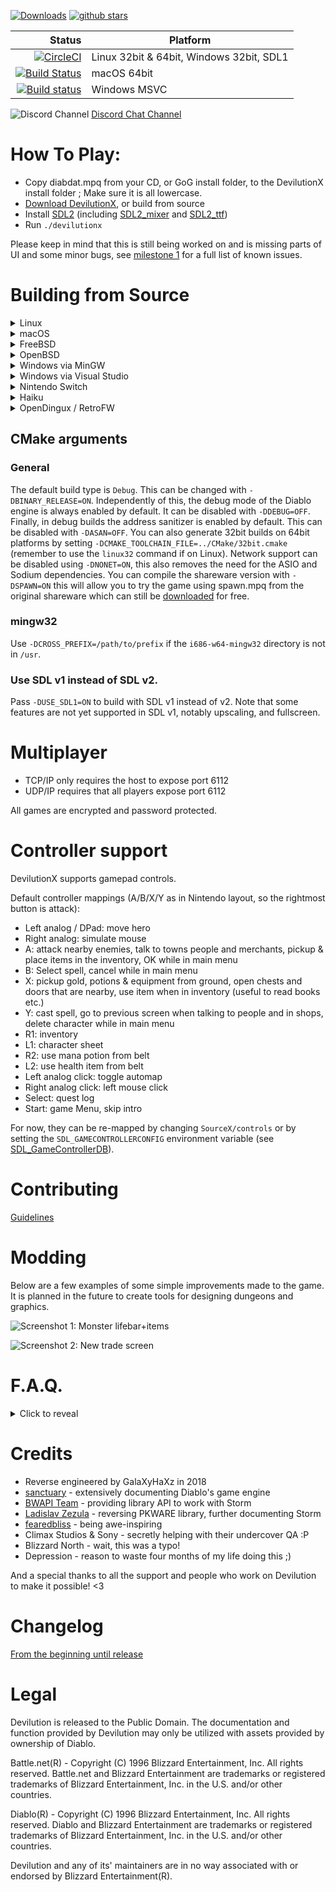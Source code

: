 [![Downloads](https://img.shields.io/github/downloads/diasurgical/devilutionX/total.svg)](https://github.com/diasurgical/devilutionX/releases)
[![github stars](https://img.shields.io/github/stars/diasurgical/devilutionX.svg)](https://github.com/diasurgical/devilutionX/stargazers)

Status | Platform
---:| ---
[![CircleCI](https://circleci.com/gh/diasurgical/devilutionX.svg?style=svg)](https://circleci.com/gh/diasurgical/devilutionX) | Linux 32bit & 64bit, Windows 32bit, SDL1
[![Build Status](https://travis-ci.org/diasurgical/devilutionX.svg?branch=master)](https://travis-ci.org/diasurgical/devilutionX) | macOS 64bit
[![Build status](https://ci.appveyor.com/api/projects/status/1a0jus2372qvksht?svg=true)](https://ci.appveyor.com/project/AJenbo/devilutionx) | Windows MSVC

![Discord Channel](https://avatars3.githubusercontent.com/u/1965106?s=16&v=4) [Discord Chat Channel](https://discord.gg/aQBQdDe)

# How To Play:
 - Copy diabdat.mpq from your CD, or GoG install folder, to the DevilutionX install folder ; Make sure it is all lowercase.
 - [Download DevilutionX](https://github.com/diasurgical/devilutionX/releases), or build from source
 - Install [SDL2](https://www.libsdl.org/download-2.0.php) (including [SDL2_mixer](https://www.libsdl.org/projects/SDL_mixer/) and [SDL2_ttf](https://www.libsdl.org/projects/SDL_ttf/))
 - Run `./devilutionx`

Please keep in mind that this is still being worked on and is missing parts of UI and some minor bugs, see [milestone 1](https://github.com/diasurgical/devilutionX/milestone/1) for a full list of known issues.

# Building from Source
<details><summary>Linux</summary>

### Installing dependencies on Debian and Ubuntu
```
sudo apt-get install cmake g++ libsdl2-mixer-dev libsdl2-ttf-dev libsodium-dev
```
### Installing dependencies on Fedora
```
sudo dnf install cmake glibc-devel SDL2-devel SDL2_ttf-devel SDL2_mixer-devel libsodium-devel libasan libubsan
```
### Compiling
```
cd build
cmake ..
cmake --build . -j $(nproc)
```
</details>

<details><summary>macOS</summary>

Make sure you have [Homebrew](https://brew.sh/) installed, then run:

```
brew bundle
cd build
cmake ..
cmake --build . -j $(sysctl -n hw.physicalcpu)
```
</details>
<details><summary>FreeBSD</summary>

### Installing dependencies
```
pkg install cmake sdl2_mixer sdl2_ttf libsodium
```
### Compiling
```
cd build
cmake ..
cmake --build . -j $(sysctl -n hw.ncpu)
```
</details>

<details><summary>OpenBSD</summary>

### Installing dependencies
```
pkg_add cmake sdl2-mixer sdl2-ttf libsodium gmake
```
### Compiling
```
cd build
cmake -DCMAKE_MAKE_PROGRAM=gmake ..
cmake --build . -j $(sysctl -n hw.ncpuonline)
```
</details>

<details><summary>Windows via MinGW</summary>

### Installing dependencies on WSL, Debian and Ubuntu

Download and place the 32bit MinGW Development Libraries of [SDL2](https://www.libsdl.org/download-2.0.php), [SDL2_mixer](https://www.libsdl.org/projects/SDL_mixer/), [SDL2_ttf](https://www.libsdl.org/projects/SDL_ttf/) and [Libsodium](https://github.com/jedisct1/libsodium/releases) in `/usr/i686-w64-mingw32`.

```
sudo apt-get install cmake gcc-mingw-w64-i686 g++-mingw-w64-i686
```
### Compiling
```
cd build
cmake -DCMAKE_TOOLCHAIN_FILE=../CMake/mingwcc.cmake ..
cmake --build . -j $(nproc)
```
</details>
<details><summary>Windows via Visual Studio</summary>

### Installing dependencies
Make sure to install the `C++ CMake tools for Windows` component for Visual Studio.

* **Using vcpkg (recommended)**
1. Install vcpkg following the instructions from https://github.com/microsoft/vcpkg#quick-start.

	Don't forget to perform _user-wide integration_ step for additional convenience.
2. Install required dependencies by executing the following command (via cmd or powershell):

	`vcpkg install sdl2:x64-windows sdl2-mixer:x64-windows sdl2-ttf:x64-windows libsodium:x64-windows`

	`vcpkg install sdl2:x86-windows sdl2-mixer:x86-windows sdl2-ttf:x86-windows libsodium:x86-windows`

	_Note: this command installs libraries compiled for x86 but it's not hard to do the same for x64 libraries if you need it_

* **Manually**
1. Download and place the MSVC Development Libraries of [SDL2](https://www.libsdl.org/download-2.0.php), [SDL2_mixer](https://www.libsdl.org/projects/SDL_mixer/), [SDL2_ttf](https://www.libsdl.org/projects/SDL_ttf/) and [Libsodium](https://github.com/jedisct1/libsodium/releases) in `%USERPROFILE%\AppData\Local\Microsoft\WindowsApps\`.
2. If dependencies are not found or you wish to place them in other location - configure required path variables in _"Manage Configurations..."_ dialog inside Visual Studio or in _cmake-gui_.

### Compiling

* **Through Open->CMake in Visual Studio**
1. Go to `File -> Open -> CMake`, select `CMakeLists.txt` from the project root.
2. Select `Build devilution.exe` from the `Build` menu.

* **Through cmake-gui**

1. Input the path to devilutionx source directory at `Where is the source code:` field.
2. Input the path where the binaries would be placed at `Where to build the binaries:` field. If you want to place them inside source directory it's preferable to do so inside directory called `build` to avoid the binaries being added to the source tree.
3. It's recommended to input `Win32` in `Optional Platform for Generator`, otherwise it will default to x64 build.
4. In case you're using `vcpkg` select `Specify toolchain file for cross-compiling` and select the file `scripts/buildsystems/vcpkg.cmake` from `vcpkg` directory otherwise just go with `Use default native compilers`.
5. In case you need to select any paths to dependencies manually do this right in cmake-gui window.
6. Press `Generate` and open produced `.sln` file using Visual Studio.
7. Use build/debug etc. commands inside Visual Studio Solution like with any normal Visual Studio project.
</details>

<details><summary>Nintendo Switch</summary>
Run:
```
Packaging/switch/build.sh
```

This will install the [Switch devkit](https://switchbrew.org/wiki/Setting_up_Development_Environment) and build a DevilutionX Switch package. If you already have the devkit installed, or are on a non-Debian system, pass the the devkit path to the script like this:

```
DEVKITPRO=<path to devkit> Packaging/switch/build.sh
```

- .nro lives in release. Test with an emulator (RyuJinx) or real hardware.
</details>

<details><summary>Haiku</summary>

### Installing dependencies on 32 bit Haiku
```
pkgman install cmake_x86 devel:libsdl2_x86 devel:libsdl2_mixer_x86 devel:libsdl2_ttf_x86 devel:libsodium_x86
```
### Installing dependencies on 64 bit Haiku
```
pkgman install cmake devel:libsdl2 devel:libsdl2_mixer devel:libsdl2_ttf devel:libsodium
```
### Compiling on 32 bit Haiku
```
cd build
setarch x86 #Switch to secondary compiler toolchain (GCC8+)
cmake ..
cmake --build . -j $(nproc)
```
### Compiling on 64 bit Haiku
No setarch required, as there is no secondary toolchain on x86_64, and the primary is GCC8+
```
cd build
cmake ..
cmake --build . -j $(nproc)
```
</details>

<details><summary>OpenDingux / RetroFW</summary>

DevilutionX uses buildroot to build packages for OpenDingux and RetroFW.

The build script does the following:

1. Downloads and configures the buildroot if necessary.
2. Builds the executable (using CMake).
3. Packages the executable and all related resources into an `.ipk` package.

The buildroot uses ~4 GiB of disk space and can take almost an hour to build.

For OpenDingux builds `mksquashfs` needs to be installed.

### RetroFW (RS97, RG300, LDK)

The RetroFW build uses the buildroot at `$HOME/buildroot-2018.02.9-retrofw`.

~~~ bash
Packaging/OpenDingux/build-retrofw.sh
~~~

### OpenDingux (RG350, GCW0)

This OpenDingux build uses the buildroot at `$HOME/buildroot-rg350-devilutionx`.

~~~ bash
Packaging/OpenDingux/build-rg350.sh
~~~


### Old OpenDingux (RS90)

This OpenDingux build uses the buildroot at `$HOME/buildroot-rs90-devilutionx`.

~~~ bash
Packaging/OpenDingux/build-rs90.sh
~~~


</details>

## CMake arguments
### General
The default build type is `Debug`. This can be changed with `-DBINARY_RELEASE=ON`. Independently of this, the debug mode of the Diablo engine is always enabled by default. It can be disabled with `-DDEBUG=OFF`. Finally, in debug builds the address sanitizer is enabled by default. This can be disabled with `-DASAN=OFF`.
You can also generate 32bit builds on 64bit platforms by setting `-DCMAKE_TOOLCHAIN_FILE=../CMake/32bit.cmake` (remember to use the `linux32` command if on Linux).
Network support can be disabled using `-DNONET=ON`, this also removes the need for the ASIO and Sodium dependencies.
You can compile the shareware version with `-DSPAWN=ON` this will allow you to try the game using spawn.mpq from the original shareware which can still be [downloaded](http://ftp.blizzard.com/pub/demos/diablosw.exe) for free.

### mingw32
Use `-DCROSS_PREFIX=/path/to/prefix` if the `i686-w64-mingw32` directory is not in `/usr`.
### Use SDL v1 instead of SDL v2.
Pass `-DUSE_SDL1=ON` to build with SDL v1 instead of v2.
Note that some features are not yet supported in SDL v1, notably upscaling, and fullscreen.

# Multiplayer
 - TCP/IP only requires the host to expose port 6112
 - UDP/IP requires that all players expose port 6112

All games are encrypted and password protected.

# Controller support

DevilutionX supports gamepad controls.

Default controller mappings (A/B/X/Y as in Nintendo layout, so the rightmost button is attack):

- Left analog / DPad: move hero
- Right analog: simulate mouse
- A: attack nearby enemies, talk to towns people and merchants, pickup & place items in the inventory, OK while in main menu
- B: Select spell, cancel while in main menu
- X: pickup gold, potions & equipment from ground, open chests and doors that are nearby, use item when in inventory (useful to read books etc.)
- Y: cast spell, go to previous screen when talking to people and in shops, delete character while in main menu
- R1: inventory
- L1: character sheet
- R2: use mana potion from belt
- L2: use health item from belt
- Left analog click: toggle automap
- Right analog click: left mouse click
- Select: quest log
- Start: game Menu, skip intro

For now, they can be re-mapped by changing `SourceX/controls` or by setting the `SDL_GAMECONTROLLERCONFIG` environment
variable (see
[SDL_GameControllerDB](https://github.com/gabomdq/SDL_GameControllerDB)).

# Contributing
[Guidelines](docs/CONTRIBUTING.md)

# Modding
Below are a few examples of some simple improvements made to the game. It is planned in the future to create tools for designing dungeons and graphics.

![Screenshot 1: Monster lifebar+items](https://github.com/diasurgical/scalpel/blob/master/screens/mod1.png)

![Screenshot 2: New trade screen](https://github.com/diasurgical/scalpel/blob/master/screens/mod2.png)

# F.A.Q.
<details><summary>Click to reveal</summary>

> Wow, does this mean I can download and play Diablo for free now?

No, you'll need access to the data from the original game. If you don't have an original CD then you can [buy Diablo from GoG.com](https://www.gog.com/game/diablo). Alternatively you can also use `spawn.mpq` from the [http://ftp.blizzard.com/pub/demos/diablosw.exe](shareware) version and compile the with the SPAWN flag defined.
> Cool, so I fired your mod up, but there's no 1080p or new features?

We're working on it.
> What about Hellfire?

Hellfire was a bit of a flop on the developer's part. Support may come in the future once the base game is finished.
</details>

# Credits
- Reverse engineered by GalaXyHaXz in 2018
- [sanctuary](https://github.com/sanctuary) - extensively documenting Diablo's game engine
- [BWAPI Team](https://github.com/bwapi) - providing library API to work with Storm
- [Ladislav Zezula](https://github.com/ladislav-zezula) - reversing PKWARE library, further documenting Storm
- [fearedbliss](https://github.com/fearedbliss) - being awe-inspiring
- Climax Studios & Sony - secretly helping with their undercover QA :P
- Blizzard North - wait, this was a typo!
- Depression - reason to waste four months of my life doing this ;)

And a special thanks to all the support and people who work on Devilution to make it possible! <3

# Changelog
[From the beginning until release](docs/CHANGELOG.md)

# Legal
Devilution is released to the Public Domain. The documentation and function provided by Devilution may only be utilized with assets provided by ownership of Diablo.

Battle.net(R) - Copyright (C) 1996 Blizzard Entertainment, Inc. All rights reserved. Battle.net and Blizzard Entertainment are trademarks or registered trademarks of Blizzard Entertainment, Inc. in the U.S. and/or other countries.

Diablo(R) - Copyright (C) 1996 Blizzard Entertainment, Inc. All rights reserved. Diablo and Blizzard Entertainment are trademarks or registered trademarks of Blizzard Entertainment, Inc. in the U.S. and/or other countries.

Devilution and any of its' maintainers are in no way associated with or endorsed by Blizzard Entertainment(R).
